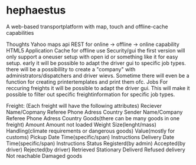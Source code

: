 # hephaestus
A web-based transportplatform with map, touch and offline-cache capabilities

Thoughts
Yahoo maps api
  REST for online -> offline -> online capability
HTML5
  Application Cache for offline use
Security/gui
  the first version will only support a oneuser setup with open id or something like it for easy setup.
  early it will be possible to adapt the driver gui to specific job types.
  there will be a possibillity to create a "company" with administrators/dispatchers and driver wievs.
  Sometime there will even be a function for creating printertemplates and print them ofc.
Jobs
  For reccuring freights it will be possible to adapt the driver gui.
  This will make it possible to filter out specific freightinformation for specific job types.
  
  Freight: (Each freight will have the following attributes)
    Reciever
      Name/Copmany
      Referee
      Phone
      Adress
      Country
    Sender
      Name/Company
      Referee
      Phone
      Adress
      Country
    Goods(there can be many goods in one freight)
      Amount
      Amount not loaded
      Weight
      Size(lenght/mass)
      Handling(climate requirements or dangerous goods)
      Value(mostly for customs)
      Pickup
        Date
        Time(specific/span)
        Instructions
      Delivery
        Date
        Time(specific/span)
        Instructions
      Status
        Registerd(by admin)
        Accepted(by driver)
        Rejected(by driver)
        Retrieved
        Stationary
        Deliverd
        Refused delivery
        Not reachable
        Damaged goods

